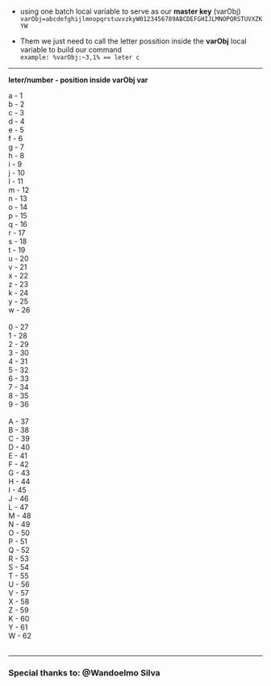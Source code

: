 <br />

- using one batch local variable to serve as our **master key** (varObj)<br />
`varObj=abcdefghijlmnopqrstuvxzkyW0123456789ABCDEFGHIJLMNOPQRSTUVXZKYW`<br />

- Them we just need to call the letter possition inside the **varObj** local variable to build our command<br />
`example: %varObj:~3,1% == leter c`<br />

---

**leter/number - position inside varObj var**

a - 1<br />
b - 2<br />
c - 3<br />
d - 4<br />
e - 5<br />
f - 6<br />
g - 7<br />
h - 8<br />
i - 9<br />
j - 10<br />
l - 11<br />
m - 12<br />
n - 13<br />
o - 14<br />
p - 15<br />
q - 16<br />
r - 17<br />
s - 18<br />
t - 19<br />
u - 20<br />
v - 21<br />
x - 22<br />
z - 23<br />
k - 24<br />
y - 25<br />
w - 26<br />
<br />
0 - 27<br />
1 - 28<br />
2 - 29<br />
3 - 30<br />
4 - 31<br />
5 - 32<br />
6 - 33<br />
7 - 34<br />
8 - 35<br />
9 - 36<br />
<br />
A - 37<br />
B - 38<br />
C - 39<br />
D - 40<br />
E - 41<br />
F - 42<br />
G - 43<br />
H - 44<br />
I - 45<br />
J - 46<br />
L - 47<br />
M - 48<br />
N - 49<br />
O - 50<br />
P - 51<br />
Q - 52<br />
R - 53<br />
S - 54<br />
T - 55<br />
U - 56<br />
V - 57<br />
X - 58<br />
Z - 59<br />
K - 60<br />
Y - 61<br />
W - 62<br />
<br />

---

### Special thanks to: @Wandoelmo Silva

<br />

